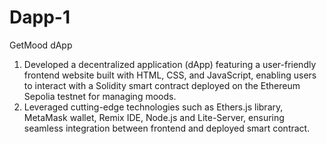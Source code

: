 # Dapp-1
GetMood dApp
1) Developed a decentralized application (dApp) featuring a user-friendly frontend website built with HTML, CSS, and JavaScript, enabling users to interact with a Solidity smart contract deployed on the Ethereum Sepolia testnet for managing moods.
2) Leveraged cutting-edge technologies such as Ethers.js library, MetaMask wallet, Remix IDE, Node.js and Lite-Server, ensuring seamless integration between frontend and deployed smart contract.
